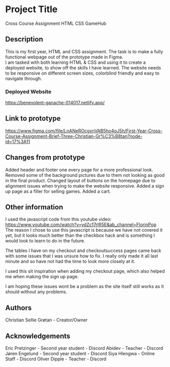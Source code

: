 # Project Title

Cross Course Assignment HTML CSS GameHub

## Description

This is my first year, HTML and CSS assignment. The task is to make a fully functional webpage out of the prototype made in Figma.  
I am tasked with both learning HTML & CSS and using it to create a deployed website, to show off the skills I have learned.
The website needs to be responsive on different screen sizes, colorblind friendly and easy to navigate through.

### Deployed Website

https://benevolent-ganache-014017.netlify.app/

## Link to prototype

https://www.figma.com/file/LnANeROcgxnVAB5ho4oJ5h/First-Year-Cross-Course-Assignment-Brief-Three-Christian-Gr%C3%B8tan?node-id=17%3A11

## Changes from prototype

Added header and footer one every page for a more professional look. Removed some of the background pictures due to them not looking as good in the final product. Changed layout of buttons on the homepage due to alignment issues when trying to make the website responsive.
Added a sign up page as a filler for selling games.
Added a cart.

## Other information

I used the javascript code from this youtube video: https://www.youtube.com/watch?v=ydZc17rlR5E&ab_channel=FlorinPop
The reason I chose to use this javascript is because we have not covered it yet, but it looks much better than the checkbox hack and is something I would look to learn to do in the future.

The tables I have on my checkout and checkoutsuccess pages came back with some issues that I was unsure how to fix. I really only made it all last minute and so have not had the time to look more closely at it.

I used this sit  inspiration when adding my checkout page, which also helped me when making the sign up page.

I am hoping these issues wont be a problem as the site itself still works as it should without any problems.

## Authors

Christian Sellie Grøtan - Creator/Owner

## Acknowledgements

Eric Pretzinger - Second year student - Discord
Abidev - Teacher - Discord
Jøren Engelund - Second year student - Discord
Siya Hlengwa - Online Staff - Discord
Oliver Dipple - Teacher - Discord